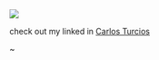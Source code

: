 <img src = "https://media.giphy.com/media/XB96eCP2JbTFqZwwI7/giphy.gif"/>

check out my linked in [Carlos Turcios](https://www.linkedin.com/in/carlos-turcios-b5051055)
<!--
**CarlosETurcios/CarlosETurcios** is a ✨ _special_ ✨ repository because its `README.md` (this file) appears on your GitHub profile.

Here are some ideas to get you started:

- 🔭 I’m currently working on ...
- 🌱 I’m currently learning ...
- 👯 I’m looking to collaborate on ...
- 🤔 I’m looking for help with ...
- 💬 Ask me about ...
- 📫 How to reach me: ...
- 😄 Pronouns: ...
- ⚡ Fun fact: ...
-->
~